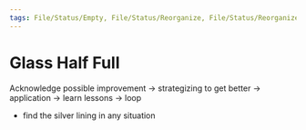 ```yaml
---
tags: File/Status/Empty, File/Status/Reorganize, File/Status/Reorganize, File/Status/Recategorize, File/Status/Summarize, File/Status/Structuralize
---
```


# Glass Half Full

Acknowledge possible improvement → strategizing to get better → application → learn lessons → loop
- find the silver lining in any situation 

